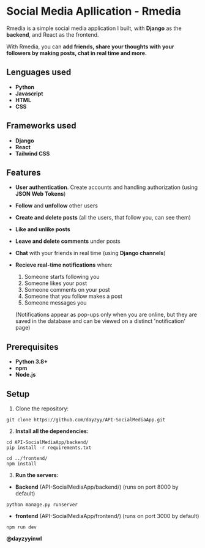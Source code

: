 # Social Media Apllication - Rmedia

Rmedia is a simple social media application I built, with **Django** as the **backend**, and React as the frontend.

With Rmedia, you can **add friends, share your thoughts with your followers by making posts, chat in real time and more.**

## Lenguages used
- **Python**
- **Javascript**
- **HTML**
- **CSS**

## Frameworks used
- **Django**
- **React**
- **Tailwind CSS**

## Features
- **User authentication**. Create accounts and handling authorization (using **JSON Web Tokens**)
- **Follow** and **unfollow** other users
- **Create and delete posts** (all the users, that follow you, can see them)
- **Like and unlike posts**
- **Leave and delete comments** under posts
- **Chat** with your friends in real time (using **Django channels**)
- **Recieve real-time notifications** when:

    1. Someone starts following you
    2. Someone likes your post
    3. Someone comments on your post
    4. Someone that you follow makes a post
    5. Someone messages you

    (Notifications appear as pop-ups only when you are online, but they are saved in the database and can be viewed on a distinct 'notification' page)

## Prerequisites
- **Python 3.8+**
- **npm**
- **Node.js**

## Setup
1. Clone the repository:
```
git clone https://github.com/dayzyy/API-SocialMediaApp.git
```

2. **Install all the dependencies:**
```
cd API-SocialMediaApp/backend/
pip install -r requirements.txt

cd ../frontend/
npm install
```

3. **Run the servers:**
- **Backend** (API-SocialMediaApp/backend/) (runs on port 8000 by default)
```
python manage.py runserver
```

- **frontend** (API-SocialMediaApp/frontend/) (runs on port 3000 by default)
```
npm run dev
```

**@dayzyyinwl**
